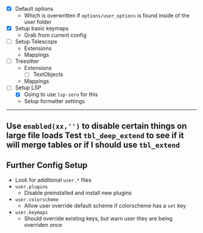 - [X] Default options
    - Which is overwritten if `options/user_options` is found inside of the user folder
- [X] Setup basic keymaps
    - Grab from current config
- [ ] Setup Telescope
    - Extensions
    - Mappings
- [ ] Treesitter
    - Extensions
        - [ ] TextObjects
    - Mappings
- [ ] Setup LSP
    - [X] Going to use `lsp-zero` for this
    - Setup formatter settings
---
Use `enabled(xx,'')` to disable certain things on large file loads
Test `tbl_deep_extend` to see if it will merge tables or if I should use `tbl_extend`
---

## Further Config Setup
- Look for additional `user.*` files
 - `user.plugins`
    - Disable preinstalled and install new plugins
 - `user.colorscheme`
    - Allow user override default scheme if colorscheme has a `set` key
 - `user.keymaps`
    - Should override existing keys, but warn user they are being overriden once
